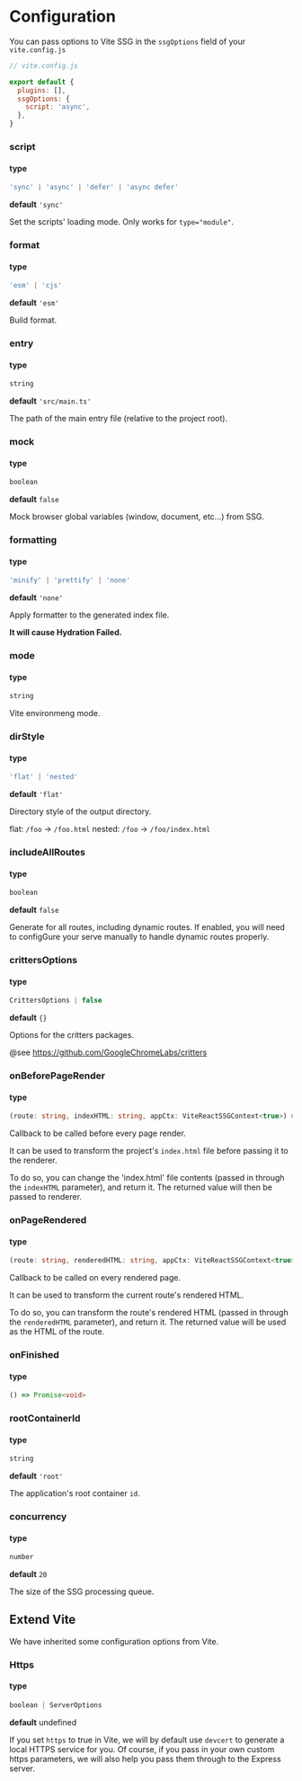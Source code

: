 # Configuration

You can pass options to Vite SSG in the `ssgOptions` field of your `vite.config.js`

```js
// vite.config.js

export default {
  plugins: [],
  ssgOptions: {
    script: 'async',
  },
}
```

### script
#### type
```ts
'sync' | 'async' | 'defer' | 'async defer'
```
**default** `'sync'`

Set the scripts' loading mode. Only works for `type="module"`.

### format
#### type
```ts
'esm' | 'cjs'
```
**default** `'esm'`

Build format.

### entry
#### type
```ts
string
```
**default** `'src/main.ts'`

The path of the main entry file (relative to the project root).

### mock
#### type
```ts
boolean
```
**default** `false`

Mock browser global variables (window, document, etc...) from SSG.

### formatting
#### type
```ts
'minify' | 'prettify' | 'none'
```
**default** `'none'`

Apply formatter to the generated index file.

**It will cause Hydration Failed.**

### mode
#### type
```ts
string
```

Vite environmeng mode.

### dirStyle
#### type
```ts
'flat' | 'nested'
```
**default** `'flat'`

Directory style of the output directory.

flat: `/foo` -> `/foo.html`
nested: `/foo` -> `/foo/index.html`

### includeAllRoutes
#### type
```ts
boolean
```
**default** `false`

Generate for all routes, including dynamic routes.
If enabled, you will need to configGure your serve
manually to handle dynamic routes properly.

### crittersOptions
#### type
```ts
CrittersOptions | false
```
**default** `{}`

Options for the critters packages.

@see https://github.com/GoogleChromeLabs/critters

### onBeforePageRender
#### type
```ts
(route: string, indexHTML: string, appCtx: ViteReactSSGContext<true>) => Promise<string | null | undefined> | string | null | undefined
```

Callback to be called before every page render.

It can be used to transform the project's `index.html` file before passing it to the renderer.

To do so, you can change the 'index.html' file contents (passed in through the `indexHTML` parameter), and return it.
The returned value will then be passed to renderer.

### onPageRendered
#### type
```ts
(route: string, renderedHTML: string, appCtx: ViteReactSSGContext<true>) => Promise<string | null | undefined> | string | null | undefined
```

Callback to be called on every rendered page.

It can be used to transform the current route's rendered HTML.

To do so, you can transform the route's rendered HTML (passed in through the `renderedHTML` parameter), and return it.
The returned value will be used as the HTML of the route.

### onFinished
#### type
```ts
() => Promise<void>
```

### rootContainerId
#### type
```ts
string
```
**default** `'root'`

The application's root container `id`.

### concurrency
#### type
```ts
number
```
**default** `20`

The size of the SSG processing queue.

## Extend Vite

We have inherited some configuration options from Vite.

### Https
#### type
```ts
boolean | ServerOptions
```
**default** undefined

If you set `https` to true in Vite, we will by default use `devcert` to generate a local HTTPS service for you. Of course, if you pass in your own custom https parameters, we will also help you pass them through to the Express server.